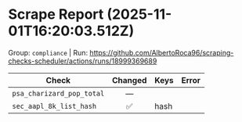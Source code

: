 # Scrape Report (2025-11-01T16:20:03.512Z)

Group: `compliance`  |  Run: https://github.com/AlbertoRoca96/scraping-checks-scheduler/actions/runs/18999369689

| Check | Changed | Keys | Error |
|---|:---:|:--|:--|
| `psa_charizard_pop_total` | — |  |  |
| `sec_aapl_8k_list_hash` | ✅ | hash |  |
